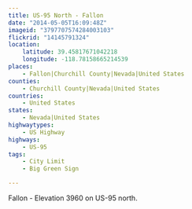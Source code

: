 ```yaml
---
title: US-95 North - Fallon
date: "2014-05-05T16:09:48Z"
imageid: "3797707574284003103"
flickrid: "14145791324"
location:
    latitude: 39.45817671042218
    longitude: -118.78158665214539
places:
    - Fallon|Churchill County|Nevada|United States
counties:
    - Churchill County|Nevada|United States
countries:
    - United States
states:
    - Nevada|United States
highwaytypes:
    - US Highway
highways:
    - US-95
tags:
    - City Limit
    - Big Green Sign

---
```

Fallon - Elevation 3960 on US-95 north.